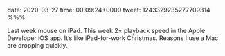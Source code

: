 date: 2020-03-27
time: 00:09:24+0000
tweet: 1243329235277709314
%%%

Last week mouse on iPad. This week 2× playback speed in the Apple Developer iOS app. It’s like iPad-for-work Christmas. Reasons I use a Mac are dropping quickly.
